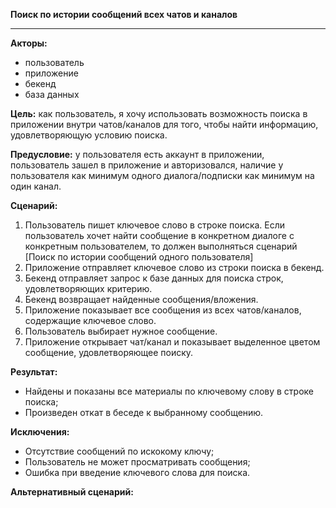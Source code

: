 **Поиск по истории сообщений всех чатов и каналов**
* * *
**Акторы:** 
- пользователь
- приложение
- бекенд
- база данных

**Цель:** как пользователь, я хочу использовать возможность поиска в приложении внутри чатов/каналов для того, чтобы найти информацию, удовлетворяющую условию поиска.

**Предусловие:** у пользователя есть аккаунт в приложении, пользователь зашел в приложение и авторизовался, наличие у пользователя как минимум одного диалога/подписки как минимум на один канал.

**Сценарий:**

1. Пользователь пишет ключевое слово в строке поиска.
	Если пользователь хочет найти сообщение в конкретном диалоге с конкретным пользователем,
	то должен выполняться сценарий [Поиск по истории сообщений одного пользователя]
2. Приложение отправляет ключевое слово из строки поиска в бекенд.
3. Бекенд отправляет запрос к базе данных для поиска строк, удовлетворяющих критерию.
4. Бекенд возвращает найденные сообщения/вложения.
5. Приложение показывает все сообщения из всех чатов/каналов, содержащие ключевое слово.
6. Пользователь выбирает нужное сообщение.
7. Приложение открывает чат/канал и показывает выделенное цветом сообщение, удовлетворяющее поиску.

**Результат:**

- Найдены и показаны все материалы по ключевому слову в строке поиска;
- Произведен откат в беседе к выбранному сообщению.

**Исключения:**

- Отсутствие сообщений по искокому ключу;
- Пользователь не может просматривать сообщения;
- Ошибка при введение ключевого слова для поиска.

**Альтернативный сценарий:**
